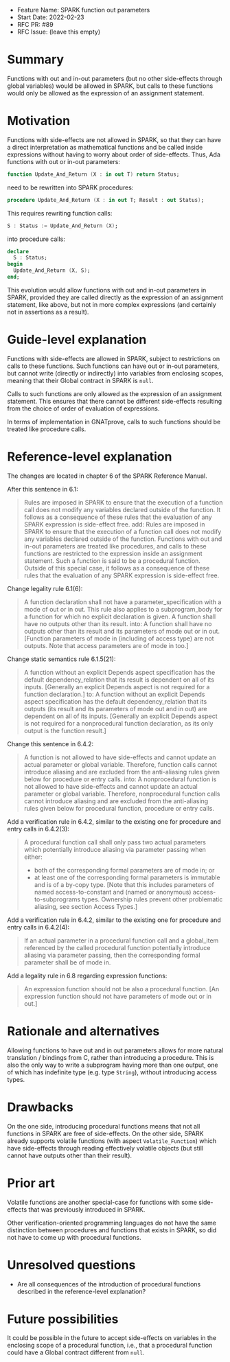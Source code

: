 - Feature Name: SPARK function out parameters
- Start Date: 2022-02-23
- RFC PR: #89
- RFC Issue: (leave this empty)

Summary
=======

Functions with out and in-out parameters (but no other side-effects through
global variables) would be allowed in SPARK, but calls to these functions would
only be allowed as the expression of an assignment statement.

Motivation
==========

Functions with side-effects are not allowed in SPARK, so that they can have a
direct interpretation as mathematical functions and be called inside
expressions without having to worry about order of side-effects. Thus, Ada
functions with out or in-out parameters:

```ada
function Update_And_Return (X : in out T) return Status;
```

need to be rewritten into SPARK procedures:

```ada
procedure Update_And_Return (X : in out T; Result : out Status);
```

This requires rewriting function calls:

```ada
S : Status := Update_And_Return (X);
```

into procedure calls:

```ada
declare
  S : Status;
begin
  Update_And_Return (X, S);
end;
```

This evolution would allow functions with out and in-out parameters in SPARK,
provided they are called directly as the expression of an assignment statement,
like above, but not in more complex expressions (and certainly not in
assertions as a result).

Guide-level explanation
=======================

Functions with side-effects are allowed in SPARK, subject to restrictions on
calls to these functions. Such functions can have out or in-out parameters, but
cannot write (directly or indirectly) into variables from enclosing scopes,
meaning that their Global contract in SPARK is ``null``.

Calls to such functions are only allowed as the expression of an assignment
statement. This ensures that there cannot be different side-effects resulting
from the choice of order of evaluation of expressions.

In terms of implementation in GNATprove, calls to such functions should be
treated like procedure calls.

Reference-level explanation
===========================

The changes are located in chapter 6 of the SPARK Reference Manual.

After this sentence in 6.1:
> Rules are imposed in SPARK to ensure that the execution of a function call
> does not modify any variables declared outside of the function. It follows as
> a consequence of these rules that the evaluation of any SPARK expression is
> side-effect free.
add:
> Rules are imposed in SPARK to ensure that the execution of a function call
> does not modify any variables declared outside of the function.
> Functions with out and in-out parameters are treated like procedures,
> and calls to these functions are restricted to the expression inside
> an assignment statement. Such a function is said to be a procedural function.
> Outside of this special case, it follows as a consequence of these rules
> that the evaluation of any SPARK expression is side-effect free.

Change legality rule 6.1(6):
> A function declaration shall not have a parameter_specification with a mode
> of out or in out. This rule also applies to a subprogram_body for a function
> for which no explicit declaration is given. A function shall have no outputs
> other than its result.
into:
> A function shall have no outputs other than its result and its parameters of
> mode out or in out. [Function parameters of mode in (including of access type)
> are not outputs. Note that access parameters are of mode in too.]

Change static semantics rule 6.1.5(21):
> A function without an explicit Depends aspect specification has the default
> dependency_relation that its result is dependent on all of its
> inputs. [Generally an explicit Depends aspect is not required for a function
> declaration.]
to:
> A function without an explicit Depends aspect specification has the default
> dependency_relation that its outputs (its result and its parameters of mode
> out and in out) are dependent on all of its inputs. [Generally an explicit
> Depends aspect is not required for a nonprocedural function declaration,
> as its only output is the function result.]

Change this sentence in 6.4.2:
> A function is not allowed to have side-effects and cannot update an actual
> parameter or global variable. Therefore, function calls cannot introduce
> aliasing and are excluded from the anti-aliasing rules given below for
> procedure or entry calls.
into:
> A nonprocedural function is not allowed to have side-effects and cannot
> update an actual parameter or global variable. Therefore, nonprocedural
> function calls cannot introduce aliasing and are excluded from the
> anti-aliasing rules given below for procedural function, procedure or entry
> calls.

Add a verification rule in 6.4.2, similar to the existing one for procedure and
entry calls in 6.4.2(3):
> A procedural function call shall only pass two actual parameters which
> potentially introduce aliasing via parameter passing when either:
>  - both of the corresponding formal parameters are of mode in; or
>  - at least one of the corresponding formal parameters is immutable and is of
>    a by-copy type. [Note that this includes parameters of named
>    access-to-constant and (named or anonymous) access-to-subprograms
>    types. Ownership rules prevent other problematic aliasing, see section
>    Access Types.]

Add a verification rule in 6.4.2, similar to the existing one for procedure and
entry calls in 6.4.2(4):
> If an actual parameter in a procedural function call and a global_item
> referenced by the called procedural function potentially introduce aliasing
> via parameter passing, then the corresponding formal parameter shall be
> of mode in.

Add a legality rule in 6.8 regarding expression functions:
> An expression function should not be also a procedural function. [An expression
> function should not have parameters of mode out or in out.]

Rationale and alternatives
==========================

Allowing functions to have out and in out parameters allows for more natural
translation / bindings from C, rather than introducing a procedure. This is also
the only way to write a subprogram having more than one output, one of which has
indefinite type (e.g. type ``String``), without introducing access types.

Drawbacks
=========

On the one side, introducing procedural functions means that not all functions
in SPARK are free of side-effects. On the other side, SPARK already supports
volatile functions (with aspect ``Volatile_Function``) which have side-effects
through reading effectively volatile objects (but still cannot have outputs
other than their result).

Prior art
=========

Volatile functions are another special-case for functions with some
side-effects that was previously introduced in SPARK.

Other verification-oriented programming languages do not have the same
distinction between procedures and functions that exists in SPARK, so did not
have to come up with procedural functions.

Unresolved questions
====================

- Are all consequences of the introduction of procedural functions described in
  the reference-level explanation?

Future possibilities
====================

It could be possible in the future to accept side-effects on variables in the
enclosing scope of a procedural function, i.e., that a procedural function
could have a Global contract different from ``null``.
